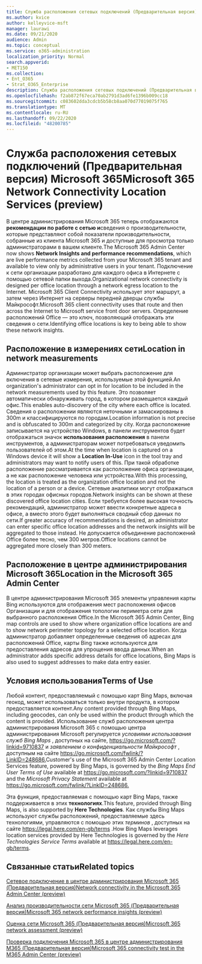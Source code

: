 ```yaml
---
title: Служба расположения сетевых подключений (Предварительная версия) Microsoft 365
ms.author: kvice
author: kelleyvice-msft
manager: laurawi
ms.date: 09/21/2020
audience: Admin
ms.topic: conceptual
ms.service: o365-administration
localization_priority: Normal
search.appverid:
- MET150
ms.collection:
- Ent_O365
- Strat_O365_Enterprise
description: Служба расположения сетевых подключений (Предварительная версия) Microsoft 365
ms.openlocfilehash: f2ab872f67eca70ab2791d3ad6fe1396b009cc18
ms.sourcegitcommit: c083602dda3cdcb5b58cb8aa070d77019075f765
ms.translationtype: MT
ms.contentlocale: ru-RU
ms.lasthandoff: 09/22/2020
ms.locfileid: "48200785"
---
```

# <a name="microsoft-365-network-connectivity-location-services-preview"></a><span data-ttu-id="d1f4c-103">Служба расположения сетевых подключений (Предварительная версия) Microsoft 365</span><span class="sxs-lookup"><span data-stu-id="d1f4c-103">Microsoft 365 Network Connectivity Location Services (preview)</span></span>

<span data-ttu-id="d1f4c-104">В центре администрирования Microsoft 365 теперь отображаются **рекомендации по работе с сетью и**сведения о производительности, которые представляют собой показатели производительности, собранные из клиента Microsoft 365 и доступные для просмотра только администраторами в вашем клиенте.</span><span class="sxs-lookup"><span data-stu-id="d1f4c-104">The Microsoft 365 Admin Center now shows **Network Insights and performance recommendations**, which are live performance metrics collected from your Microsoft 365 tenant and available to view only by administrative users in your tenant.</span></span> <span data-ttu-id="d1f4c-105">Подключение к сети организации разработано для каждого офиса в Интернете с помощью сетевой папки выхода.</span><span class="sxs-lookup"><span data-stu-id="d1f4c-105">Organizational network connectivity is designed per office location through a network egress location to the Internet.</span></span> <span data-ttu-id="d1f4c-106">Microsoft 365 Client Connectivity использует этот маршрут, а затем через Интернет на серверы передней дверцы службы Майкрософт.</span><span class="sxs-lookup"><span data-stu-id="d1f4c-106">Microsoft 365 client connectivity uses that route and then across the Internet to Microsoft service front door servers.</span></span> <span data-ttu-id="d1f4c-107">Определение расположений Office — это ключ, позволяющий отображать эти сведения о сети.</span><span class="sxs-lookup"><span data-stu-id="d1f4c-107">Identifying office locations is key to being able to show these network insights.</span></span>

## <a name="location-in-network-measurements"></a><span data-ttu-id="d1f4c-108">Расположение в измерениях сети</span><span class="sxs-lookup"><span data-stu-id="d1f4c-108">Location in network measurements</span></span>

<span data-ttu-id="d1f4c-109">Администратор организации может выбрать расположение для включения в сетевые измерения, используемые этой функцией.</span><span class="sxs-lookup"><span data-stu-id="d1f4c-109">An organization's administrator can opt in for location to be included in the network measurements used by this feature.</span></span> <span data-ttu-id="d1f4c-110">Это позволяет автоматически обнаруживать город, в котором размещается каждый офис.</span><span class="sxs-lookup"><span data-stu-id="d1f4c-110">This enables auto-discovery of the city where each office is located.</span></span> <span data-ttu-id="d1f4c-111">Сведения о расположении являются неточными и замаскированы в 300m и классифицируются по городам.</span><span class="sxs-lookup"><span data-stu-id="d1f4c-111">Location information is not precise and is obfuscated to 300m and categorized by city.</span></span> <span data-ttu-id="d1f4c-112">Когда расположение записывается на устройство Windows, в панели инструментов будет отображаться значок **использования расположения** в панели инструментов, а администраторам может потребоваться уведомить пользователей об этом.</span><span class="sxs-lookup"><span data-stu-id="d1f4c-112">At the time when location is captured on a Windows device it will show a **Location In-Use** icon in the tool tray and administrators may want to notify users of this.</span></span> <span data-ttu-id="d1f4c-113">При такой обработке расположение рассматривается как расположение офиса организации, а не как расположение человека или устройства.</span><span class="sxs-lookup"><span data-stu-id="d1f4c-113">With this processing, the location is treated as the organization office location and not the location of a person or a device.</span></span> <span data-ttu-id="d1f4c-114">Сетевые аналитики могут отображаться в этих городах офисных городов.</span><span class="sxs-lookup"><span data-stu-id="d1f4c-114">Network insights can be shown at these discovered office location cities.</span></span> <span data-ttu-id="d1f4c-115">Если требуется более высокая точность рекомендаций, администратор может ввести конкретные адреса в офисе, а вместо этого будет выполняться сводный сбор данных по сети.</span><span class="sxs-lookup"><span data-stu-id="d1f4c-115">If greater accuracy of recommendations is desired, an administrator can enter specific office location addresses and the network insights will be aggregated to those instead.</span></span> <span data-ttu-id="d1f4c-116">Не допускается объединение расположений Office более тесно, чем 300 метров.</span><span class="sxs-lookup"><span data-stu-id="d1f4c-116">Office locations cannot be aggregated more closely than 300 meters.</span></span>

## <a name="location-in-the-microsoft-365-admin-center"></a><span data-ttu-id="d1f4c-117">Расположение в центре администрирования Microsoft 365</span><span class="sxs-lookup"><span data-stu-id="d1f4c-117">Location in the Microsoft 365 Admin Center</span></span>

<span data-ttu-id="d1f4c-118">В центре администрирования Microsoft 365 элементы управления карты Bing используются для отображения мест расположения офисов Организации и для отображения топологии периметра сети для выбранного расположения Office.</span><span class="sxs-lookup"><span data-stu-id="d1f4c-118">In the Microsoft 365 Admin Center, Bing map controls are used to show where organization office locations are and to show network perimeter topology for a selected office location.</span></span> <span data-ttu-id="d1f4c-119">Когда администратор добавляет определенные сведения об адресах для расположений Office, карты Bing также используются для предоставления адресов для упрощения ввода данных.</span><span class="sxs-lookup"><span data-stu-id="d1f4c-119">When an administrator adds specific address details for office locations, Bing Maps is also used to suggest addresses to make data entry easier.</span></span>

## <a name="terms-of-use"></a><span data-ttu-id="d1f4c-120">Условия использования</span><span class="sxs-lookup"><span data-stu-id="d1f4c-120">Terms of Use</span></span>

<span data-ttu-id="d1f4c-121">Любой контент, предоставляемый с помощью карт Bing Maps, включая геокод, может использоваться только внутри продукта, в котором предоставляется контент.</span><span class="sxs-lookup"><span data-stu-id="d1f4c-121">Any content provided through Bing Maps, including geocodes, can only be used within the product through which the content is provided.</span></span> <span data-ttu-id="d1f4c-122">Использование служб расположения центра администрирования Microsoft 365 с помощью центра администрирования Microsoft регулируется _условиями использования служб Bing Maps_ , доступных на сайте, <https://go.microsoft.com/?linkid=9710837> и _заявлением о конфиденциальности Майкрософт_ , доступным на сайте <https://go.microsoft.com/fwlink/?LinkID=248686.></span><span class="sxs-lookup"><span data-stu-id="d1f4c-122">Customer's use of the Microsoft 365 Admin Center Location Services feature, powered by Bing Maps, is governed by the _Bing Maps End User Terms of Use_ available at <https://go.microsoft.com/?linkid=9710837> and the _Microsoft Privacy Statement_ available at <https://go.microsoft.com/fwlink/?LinkID=248686.></span></span>

<span data-ttu-id="d1f4c-123">Эта функция, предоставляемая с помощью карт Bing Maps, также поддерживается в этих **технологиях**.</span><span class="sxs-lookup"><span data-stu-id="d1f4c-123">This feature, provided through Bing Maps, is also supported by **Here Technologies**.</span></span> <span data-ttu-id="d1f4c-124">Как службы Bing Maps используют службы расположений, предоставляемые здесь технологиями, управляются с помощью этих _терминов_ , доступных на сайте <https://legal.here.com/en-gb/terms> .</span><span class="sxs-lookup"><span data-stu-id="d1f4c-124">How Bing Maps leverages location services provided by Here Technologies is governed by the _Here Technologies Service Terms_ available at <https://legal.here.com/en-gb/terms>.</span></span>

## <a name="related-topics"></a><span data-ttu-id="d1f4c-125">Связанные статьи</span><span class="sxs-lookup"><span data-stu-id="d1f4c-125">Related topics</span></span>

[<span data-ttu-id="d1f4c-126">Сетевое подключение в центре администрирования Microsoft 365 (Предварительная версия)</span><span class="sxs-lookup"><span data-stu-id="d1f4c-126">Network connectivity in the Microsoft 365 Admin Center (preview)</span></span>](office-365-network-mac-perf-overview.md)

[<span data-ttu-id="d1f4c-127">Анализ производительности сети Microsoft 365 (Предварительная версия)</span><span class="sxs-lookup"><span data-stu-id="d1f4c-127">Microsoft 365 network performance insights (preview)</span></span>](office-365-network-mac-perf-insights.md)

[<span data-ttu-id="d1f4c-128">Оценка сети Microsoft 365 (Предварительная версия)</span><span class="sxs-lookup"><span data-stu-id="d1f4c-128">Microsoft 365 network assessment (preview)</span></span>](office-365-network-mac-perf-score.md)

[<span data-ttu-id="d1f4c-129">Проверка подключения Microsoft 365 в центре администрирования M365 (Предварительная версия)</span><span class="sxs-lookup"><span data-stu-id="d1f4c-129">Microsoft 365 connectivity test in the M365 Admin Center (preview)</span></span>](office-365-network-mac-perf-onboarding-tool.md)
